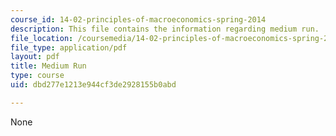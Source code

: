 ```yaml
---
course_id: 14-02-principles-of-macroeconomics-spring-2014
description: This file contains the information regarding medium run.
file_location: /coursemedia/14-02-principles-of-macroeconomics-spring-2014/dbd277e1213e944cf3de2928155b0abd_MIT14_02S14_med_run.pdf
file_type: application/pdf
layout: pdf
title: Medium Run
type: course
uid: dbd277e1213e944cf3de2928155b0abd

---
```

None